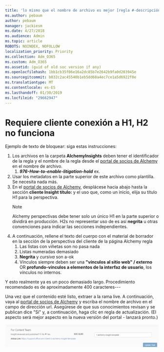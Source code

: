 ```yaml
---
title: 'lo mismo que el nombre de archivo es mejor [regla #-descripción]'
ms.author: pebaum
author: pebaum
manager: jackiesm
ms.date: 4/27/2018
ms.audience: Admin
ms.topic: article
ROBOTS: NOINDEX, NOFOLLOW
localization_priority: Priority
ms.collection: Adm_O365
ms.custom: Adm_O365
ms.assetid: (guid of old soc version if any)
ms.openlocfilehash: 1bb1cb35f06e16a2dc85b7e2642b9fa0d203945e
ms.sourcegitcommit: b032c2ac45540b1eb5dd68a4ec7ce1a5d6922f0e
ms.translationtype: MT
ms.contentlocale: es-ES
ms.lasthandoff: 01/30/2019
ms.locfileid: "29662947"
---
```

# <a name="required-customer-facing-h1-h2-doesnt-work"></a>Requiere cliente conexión a H1, H2 no funciona
Ejemplo de texto de bloquear: siga estas instrucciones:

1. Los archivos en la carpeta **AlchemyInsights** deben tener el identificador de la regla y el nombre de la regla desde el [portal de socios de Alchemy](https://alchemyportal.azurewebsites.net) en el nombre de archivo.
    1. ***976-How-to-enable-litigation-hold*** ex.
1. Usar los metadatos en la parte superior de este archivo como plantilla. Se necesita nada más.
1. En el [portal de socios de Alchemy](https://alchemyportal.azurewebsites.net), desplácese hacia abajo hasta la sección **cliente Insight título:** y el uso que, como un inicio, elija su título H1 para la perspectiva. 
    > [!NOTE]
    > Alchemy perspectivas debe tener solo un único H1 en la parte superior o dividirá en producción. H2s no representar uso de es así **negrita** u otras convenciones para indicar las secciones independientes.
1. A continuación, rellene el texto del cuerpo con el material de borrador en la sección de la perspectiva del cliente de la página Alchemy regla
    1. Las listas con viñetas son no pasa nada
    1. Listas numeradas demasiado
    1. **Negrita** y *cursiva* son a-ok
    1. Vínculos siempre deben ser una **"vínculos al sitio web" / externo** OR **profundo-vínculos a elementos de la interfaz de usuario**, los vínculos no internos.

Y esto realmente ya es un poco demasiado largo. Procedimiento recomendado es de aproximadamente 400 caracteres---

Una vez que el contenido esté listo, extraer a la rama live. A continuación, vaya al [portal de socios de Alchemy](https://alchemyportal.azurewebsites.net) y escriba el nombre de archivo en el campo de dirección url. Asegúrese de que sus conocimientos revisan y se publican dice "Sí" y, a continuación, haga clic en regla de actualización. (El aspecto será mejor aspecto en la nueva versión del portal - lanzará pronto.)

![campo de dirección URL](media/for-content-team.PNG)


